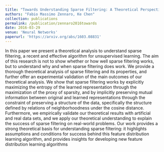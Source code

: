 ```yaml
---
title: "Towards Understanding Sparse Filtering: A Theoretical Perspective"
authors: "Fabio Massimo Zennaro, Ke Chen"
collection: publications
permalink: /publication/zennaro2016towards
date: 2016-03-29
venue: 'Neural Networks'
paperurl: 'https://arxiv.org/abs/1603.08831'
---
```


In this paper we present a theoretical analysis to understand sparse filtering, a recent and effective algorithm for unsupervised learning. The aim of this research is not to show whether or how well sparse filtering works, but to understand why and when sparse filtering does work. We provide a thorough theoretical analysis of sparse filtering and its properties, and further offer an experimental validation of the main outcomes of our theoretical analysis. We show that sparse filtering works by explicitly maximizing the entropy of the learned representation through the maximization of the proxy of sparsity, and by implicitly preserving mutual information between original and learned representations through the constraint of preserving a structure of the data, specifically the structure defined by relations of neighborhoodness under the cosine distance. Furthermore, we empirically validate our theoretical results with artificial and real data sets, and we apply our theoretical understanding to explain the success of sparse filtering on real-world problems. Our work provides a strong theoretical basis for understanding sparse filtering: it highlights assumptions and conditions for success behind this feature distribution learning algorithm, and provides insights for developing new feature distribution learning algorithms
